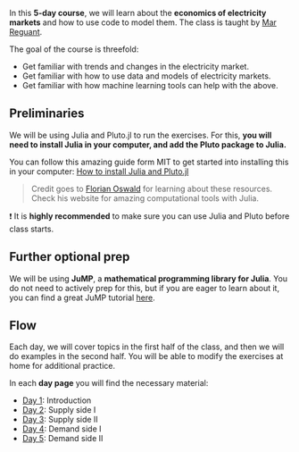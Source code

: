 In this **5-day course**, we will learn about the **economics of electricity markets** and how to use code to model them. The class is taught by [Mar Reguant](https://mreguant.github.io).

The goal of the course is threefold:
* Get familiar with trends and changes in the electricity market.
* Get familiar with how to use data and models of electricity markets. 
* Get familiar with how machine learning tools can help with the above.

<!-- \tableofcontents you can use \toc as well -->

## Preliminaries

We will be using Julia and Pluto.jl to run the exercises. For this, **you will need to install Julia in your computer, and add the Pluto package to Julia.** 

You can follow this amazing guide form MIT to get started into installing this in your computer: [How to install Julia and Pluto.jl](https://computationalthinking.mit.edu/Spring21/installation/)

> Credit goes to [Florian Oswald](https://floswald.github.io) for learning about these resources. Check his website for amazing computational tools with Julia.

:exclamation: It is **highly recommended** to make sure you can use Julia and Pluto before class starts.

## Further optional prep

We will be using **JuMP**, a **mathematical programming library for Julia**. You do not need to actively prep for this, but if you are eager to learn about it, you can find a great JuMP tutorial [here](https://github.com/jump-dev/JuMPTutorials.jl). 

## Flow
Each day, we will cover topics in the first half of the class, and then we will do examples in the second half. You will be able to modify the exercises at home for additional practice.

In each **day page** you will find the necessary material:
* [Day 1](menu1): Introduction
* [Day 2](menu2): Supply side I
* [Day 3](menu3): Supply side II
* [Day 4](menu4): Demand side I
* [Day 5](menu5): Demand side II
